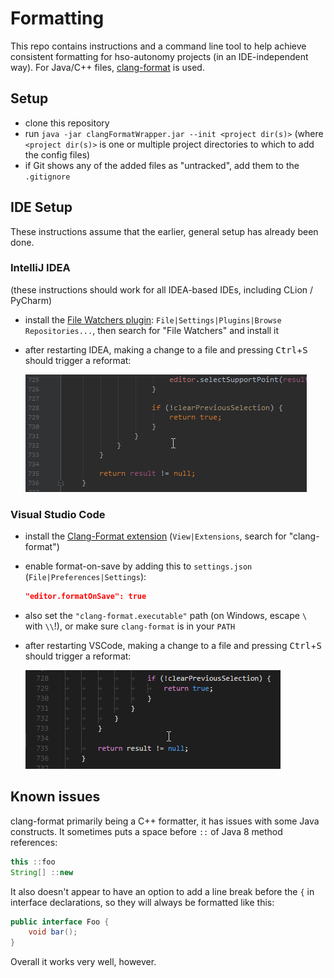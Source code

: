 # Formatting

This repo contains instructions and a command line tool to help achieve consistent formatting for hso-autonomy projects (in an IDE-independent way). For Java/C++ files, [clang-format](https://clang.llvm.org/docs/ClangFormat.html) is used.

## Setup

- clone this repository
- run `java -jar clangFormatWrapper.jar --init <project dir(s)>` (where `<project dir(s)>` is one or multiple project directories to which to add the config files)
- if Git shows any of the added files as "untracked", add them to the `.gitignore`

## IDE Setup

These instructions assume that the earlier, general setup has already been done.

### IntelliJ IDEA

(these instructions should work for all IDEA-based IDEs, including CLion / PyCharm)

- install the [File Watchers plugin](https://plugins.jetbrains.com/plugin/7177-file-watchers): `File|Settings|Plugins|Browse Repositories...`, then search for "File Watchers" and install it
- after restarting IDEA, making a change to a file and pressing <kbd>Ctrl</kbd>+<kbd>S</kbd> should trigger a reformat:

  ![](images/idea.gif)

### Visual Studio Code

- install the [Clang-Format extension](https://marketplace.visualstudio.com/items?itemName=xaver.clang-format) (`View|Extensions`, search for "clang-format")
- enable format-on-save by adding this to `settings.json` (`File|Preferences|Settings`):

  ```json
  "editor.formatOnSave": true
  ```

- also set the `"clang-format.executable"` path (on Windows, escape `\` with `\\`!), or make sure `clang-format` is in your `PATH`
- after restarting VSCode, making a change to a file and pressing <kbd>Ctrl</kbd>+<kbd>S</kbd> should trigger a reformat:

  ![](images/vscode.gif)

## Known issues

clang-format primarily being a C++ formatter, it has issues with some Java constructs. It sometimes puts a space before `::` of Java 8 method references:

```java
this ::foo
String[] ::new
```

It also doesn't appear to have an option to add a line break before the `{` in interface declarations, so they will always be formatted like this:

```java
public interface Foo {
    void bar();
}
```

Overall it works very well, however.